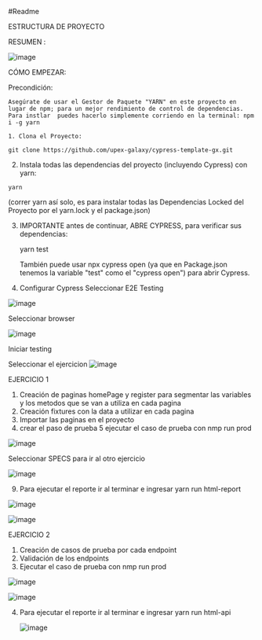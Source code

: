 #Readme

ESTRUCTURA DE PROYECTO

RESUMEN : 

![image](https://github.com/icastrillon/retoAutomatizacion/assets/33946503/a5731c56-8205-4854-9196-fdbdbc61f36f)

CÓMO EMPEZAR:

Precondición:

    Asegúrate de usar el Gestor de Paquete "YARN" en este proyecto en lugar de npm; para un mejor rendimiento de control de dependencias.
    Para instlar  puedes hacerlo simplemente corriendo en la terminal: npm i -g yarn

    1. Clona el Proyecto:

    git clone https://github.com/upex-galaxy/cypress-template-gx.git


   2. Instala todas las dependencias del proyecto (incluyendo Cypress) con yarn:

 	yarn
  (correr yarn así solo, es para instalar todas las Dependencias Locked del Proyecto por el yarn.lock y el package.json)

3. IMPORTANTE antes de continuar, ABRE CYPRESS, para verificar sus dependencias:

	 yarn test

   También puede usar npx cypress open (ya que en Package.json tenemos la variable "test" como el "cypress open") para abrir Cypress.
   
4.  Configurar Cypress
Seleccionar E2E Testing

   ![image](https://github.com/icastrillon/retoAutomatizacion/assets/33946503/1a5fdba5-9aec-4dbb-807c-95c2e6f14b71)

Seleccionar browser 

![image](https://github.com/icastrillon/retoAutomatizacion/assets/33946503/1a05a92c-62a2-4251-b881-1c28d3c3540b)

Iniciar testing 

Seleccionar el ejercicion
![image](https://github.com/icastrillon/retoAutomatizacion/assets/33946503/aecd2e68-7924-4c7b-965a-4715753bf6c9)


EJERCICIO 1 
1. Creación de paginas 
	homePage y register 
	para segmentar las variables y los metodos que se van a utiliza en cada pagina 
2. Creación fixtures con la data a utilizar en cada pagina 
3. Importar las paginas en el proyecto 
4. crear el paso de prueba 
5 ejecutar el caso de prueba con nmp run prod


![image](https://github.com/icastrillon/retoAutomatizacion/assets/33946503/10427066-ec79-4d59-aa13-b71a2b3b5b83)

Seleccionar SPECS para ir al otro ejercicio

![image](https://github.com/icastrillon/retoAutomatizacion/assets/33946503/7ce97cbf-ffb4-4146-b6ed-bd9120ef98cb)

9. Para ejecutar el reporte ir al terminar e ingresar
    yarn run html-report 

![image](https://github.com/icastrillon/retoAutomatizacion/assets/33946503/8eca37a2-57a3-4d8a-88d3-1cc66e0523fe)

![image](https://github.com/icastrillon/retoAutomatizacion/assets/33946503/4ecb5fc7-cab4-4e76-907b-dd298e74e512)


EJERCICIO 2 
1. Creación de casos de prueba por cada endpoint
2. Validación de los endpoints
3. Ejecutar el caso de prueba con nmp run prod

![image](https://github.com/icastrillon/retoAutomatizacion/assets/33946503/1a0c97a0-2d39-41d6-bd9a-3e9f40a9981f)


![image](https://github.com/icastrillon/retoAutomatizacion/assets/33946503/0f938ccf-a902-4477-812b-5b10cf2ff4d6)

4. Para ejecutar el reporte ir al terminar e ingresar
   yarn run html-api

   ![image](https://github.com/icastrillon/retoAutomatizacion/assets/33946503/9032ed81-da28-4b6e-b712-398034bf1227)
